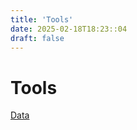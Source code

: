 ```yaml
---
title: 'Tools'
date: 2025-02-18T18:23::04
draft: false
---
```


# Tools

[Data](Tools%20265ac557289e4351b63814325543ccf1/Data%20f66525eb9a684640800031d260b54b9e.md)
